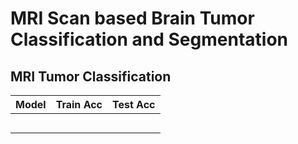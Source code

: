 # MRI Scan based Brain Tumor Classification and Segmentation
## MRI Tumor Classification



| Model | Train Acc | Test Acc |
|-------|-----------|----------|
|       |           |          |
|       |           |          |
|       |           |          |
|       |           |          |
|       |           |          |

